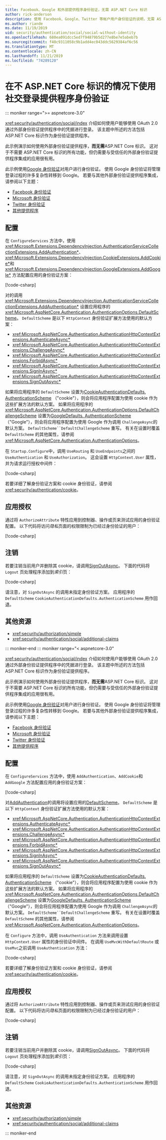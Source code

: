 ```yaml
---
title: Facebook、Google 和外部提供程序身份验证，无需 ASP.NET Core 标识
author: rick-anderson
description: 使用 Facebook、Google、Twitter 等帐户用户身份验证的说明，无需 ASP.NET Core 标识。
ms.author: riande
ms.date: 11/19/2019
uid: security/authentication/social/social-without-identity
ms.openlocfilehash: 680ea091dcc5ed7f94879b5d277e8be7e5abeb7b
ms.sourcegitcommit: f40c9311058c9b1add4ec043ddc5629384af6c56
ms.translationtype: MT
ms.contentlocale: zh-CN
ms.lasthandoff: 11/21/2019
ms.locfileid: "74289120"
---
```

# <a name="use-social-sign-in-provider-authentication-without-aspnet-core-identity"></a>在不 ASP.NET Core 标识的情况下使用社交登录提供程序身份验证

::: moniker range=">= aspnetcore-3.0"

<xref:security/authentication/social/index> 介绍如何使用户能够使用 OAuth 2.0 通过外部身份验证提供程序中的凭据进行登录。 该主题中所述的方法包括 ASP.NET Core 标识作为身份验证提供程序。

此示例演示如何使用外部身份验证提供程序，**而无需**ASP.NET Core 标识。 这对于不需要 ASP.NET Core 标识的所有功能，但仍需要与受信任的外部身份验证提供程序集成的应用很有用。

此示例使用[Google 身份验证](xref:security/authentication/google-logins)对用户进行身份验证。 使用 Google 身份验证将管理登录过程的许多复杂性转移到 Google。 若要与其他外部身份验证提供程序集成，请参阅以下主题：

* [Facebook 身份验证](xref:security/authentication/facebook-logins)
* [Microsoft 身份验证](xref:security/authentication/microsoft-logins)
* [Twitter 身份验证](xref:security/authentication/twitter-logins)
* [其他提供程序](xref:security/authentication/otherlogins)

## <a name="configuration"></a>配置

在 `ConfigureServices` 方法中，使用 <xref:Microsoft.Extensions.DependencyInjection.AuthenticationServiceCollectionExtensions.AddAuthentication*>、<xref:Microsoft.Extensions.DependencyInjection.CookieExtensions.AddCookie*>和 <xref:Microsoft.Extensions.DependencyInjection.GoogleExtensions.AddGoogle*> 方法配置应用的身份验证方案：

[!code-csharp[](social-without-identity/samples_snapshot/3.x/Startup.cs?name=snippet1)]

对的调用 <xref:Microsoft.Extensions.DependencyInjection.AuthenticationServiceCollectionExtensions.AddAuthentication*> 设置应用程序的 <xref:Microsoft.AspNetCore.Authentication.AuthenticationOptions.DefaultScheme>。 `DefaultScheme` 是以下 `HttpContext` 身份验证扩展方法使用的默认方案：

* <xref:Microsoft.AspNetCore.Authentication.AuthenticationHttpContextExtensions.AuthenticateAsync*>
* <xref:Microsoft.AspNetCore.Authentication.AuthenticationHttpContextExtensions.ChallengeAsync*>
* <xref:Microsoft.AspNetCore.Authentication.AuthenticationHttpContextExtensions.ForbidAsync*>
* <xref:Microsoft.AspNetCore.Authentication.AuthenticationHttpContextExtensions.SignInAsync*>
* <xref:Microsoft.AspNetCore.Authentication.AuthenticationHttpContextExtensions.SignOutAsync*>

如果将应用程序的 `DefaultScheme` 设置为[CookieAuthenticationDefaults. AuthenticationScheme](xref:Microsoft.AspNetCore.Authentication.Cookies.CookieAuthenticationDefaults.AuthenticationScheme) （"cookie"），则会将应用程序配置为使用 cookie 作为这些扩展方法的默认方案。 如果将应用程序的 <xref:Microsoft.AspNetCore.Authentication.AuthenticationOptions.DefaultChallengeScheme> 设置为[GoogleDefaults. AuthenticationScheme](xref:Microsoft.AspNetCore.Authentication.Google.GoogleDefaults.AuthenticationScheme) （"Google"），则会将应用程序配置为使用 Google 作为调用 `ChallengeAsync`的默认方案。 `DefaultScheme``DefaultChallengeScheme` 重写。 有关在设置时覆盖 `DefaultScheme` 的其他属性，请参阅 <xref:Microsoft.AspNetCore.Authentication.AuthenticationOptions>。

在 `Startup.Configure`中，调用 `UseRouting` 和 `UseEndpoints`之间的 `UseAuthentication` 和 `UseAuthorization`。 这会设置 `HttpContext.User` 属性，并为请求运行授权中间件：

[!code-csharp[](social-without-identity/samples_snapshot/3.x/Startup.cs?name=snippet2&highlight=3-4)]

若要详细了解身份验证方案和 cookie 身份验证，请参阅 <xref:security/authentication/cookie>。

## <a name="apply-authorization"></a>应用授权

通过将 `AuthorizeAttribute` 特性应用到控制器、操作或页来测试应用的身份验证配置。 以下代码将访问*隐私*页面的权限限制为已经过身份验证的用户：

[!code-csharp[](social-without-identity/samples_snapshot/3.x/Pages/Privacy.cshtml.cs?name=snippet&highlight=1)]

## <a name="sign-out"></a>注销

若要注销当前用户并删除其 cookie，请调用[SignOutAsync](xref:Microsoft.AspNetCore.Authentication.AuthenticationHttpContextExtensions.SignOutAsync*)。 下面的代码将 `Logout` 页处理程序添加到*索引*页：

[!code-csharp[](social-without-identity/samples_snapshot/3.x/Pages/Index.cshtml.cs?name=snippet&highlight=3-7)]

请注意，对 `SignOutAsync` 的调用未指定身份验证方案。 应用程序的 `DefaultScheme` `CookieAuthenticationDefaults.AuthenticationScheme` 用作回退。

## <a name="additional-resources"></a>其他资源

* <xref:security/authorization/simple>
* <xref:security/authentication/social/additional-claims>

::: moniker-end
::: moniker range="< aspnetcore-3.0"

<xref:security/authentication/social/index> 介绍如何使用户能够使用 OAuth 2.0 通过外部身份验证提供程序中的凭据进行登录。 该主题中所述的方法包括 ASP.NET Core 标识作为身份验证提供程序。

此示例演示如何使用外部身份验证提供程序，**而无需**ASP.NET Core 标识。 这对于不需要 ASP.NET Core 标识的所有功能，但仍需要与受信任的外部身份验证提供程序集成的应用很有用。

此示例使用[Google 身份验证](xref:security/authentication/google-logins)对用户进行身份验证。 使用 Google 身份验证将管理登录过程的许多复杂性转移到 Google。 若要与其他外部身份验证提供程序集成，请参阅以下主题：

* [Facebook 身份验证](xref:security/authentication/facebook-logins)
* [Microsoft 身份验证](xref:security/authentication/microsoft-logins)
* [Twitter 身份验证](xref:security/authentication/twitter-logins)
* [其他提供程序](xref:security/authentication/otherlogins)

## <a name="configuration"></a>配置

在 `ConfigureServices` 方法中，使用 `AddAuthentication`、`AddCookie`和 `AddGoogle` 方法配置应用的身份验证方案：

[!code-csharp[](social-without-identity/samples_snapshot/2.x/Startup.cs?name=snippet1)]

对[AddAuthentication](/dotnet/api/microsoft.extensions.dependencyinjection.authenticationservicecollectionextensions.addauthentication#Microsoft_Extensions_DependencyInjection_AuthenticationServiceCollectionExtensions_AddAuthentication_Microsoft_Extensions_DependencyInjection_IServiceCollection_System_Action_Microsoft_AspNetCore_Authentication_AuthenticationOptions__)的调用将设置应用的[DefaultScheme](xref:Microsoft.AspNetCore.Authentication.AuthenticationOptions.DefaultScheme)。 `DefaultScheme` 是以下 `HttpContext` 身份验证扩展方法使用的默认方案：

* <xref:Microsoft.AspNetCore.Authentication.AuthenticationHttpContextExtensions.AuthenticateAsync*>
* <xref:Microsoft.AspNetCore.Authentication.AuthenticationHttpContextExtensions.ChallengeAsync*>
* <xref:Microsoft.AspNetCore.Authentication.AuthenticationHttpContextExtensions.ForbidAsync*>
* <xref:Microsoft.AspNetCore.Authentication.AuthenticationHttpContextExtensions.SignInAsync*>
* <xref:Microsoft.AspNetCore.Authentication.AuthenticationHttpContextExtensions.SignOutAsync*>

如果将应用程序的 `DefaultScheme` 设置为[CookieAuthenticationDefaults. AuthenticationScheme](xref:Microsoft.AspNetCore.Authentication.Cookies.CookieAuthenticationDefaults.AuthenticationScheme) （"cookie"），则会将应用程序配置为使用 cookie 作为这些扩展方法的默认方案。 如果将应用程序的 <xref:Microsoft.AspNetCore.Authentication.AuthenticationOptions.DefaultChallengeScheme> 设置为[GoogleDefaults. AuthenticationScheme](xref:Microsoft.AspNetCore.Authentication.Google.GoogleDefaults.AuthenticationScheme) （"Google"），则会将应用程序配置为使用 Google 作为调用 `ChallengeAsync`的默认方案。 `DefaultScheme``DefaultChallengeScheme` 重写。 有关在设置时覆盖 `DefaultScheme` 的其他属性，请参阅 <xref:Microsoft.AspNetCore.Authentication.AuthenticationOptions>。

在 `Configure` 方法中，调用 `UseAuthentication` 方法来调用设置 `HttpContext.User` 属性的身份验证中间件。 在调用 `UseMvcWithDefaultRoute` 或 `UseMvc`之前调用 `UseAuthentication` 方法：

[!code-csharp[](social-without-identity/samples_snapshot/2.x/Startup.cs?name=snippet2)]

若要详细了解身份验证方案和 cookie 身份验证，请参阅 <xref:security/authentication/cookie>。

## <a name="apply-authorization"></a>应用授权

通过将 `AuthorizeAttribute` 特性应用到控制器、操作或页来测试应用的身份验证配置。 以下代码将访问*隐私*页面的权限限制为已经过身份验证的用户：

[!code-csharp[](social-without-identity/samples_snapshot/2.x/Pages/Privacy.cshtml.cs?name=snippet&highlight=1)]

## <a name="sign-out"></a>注销

若要注销当前用户并删除其 cookie，请调用[SignOutAsync](xref:Microsoft.AspNetCore.Authentication.AuthenticationHttpContextExtensions.SignOutAsync*)。 下面的代码将 `Logout` 页处理程序添加到*索引*页：

[!code-csharp[](social-without-identity/samples_snapshot/2.x/Pages/Index.cshtml.cs?name=snippet&highlight=3-7)]

请注意，对 `SignOutAsync` 的调用未指定身份验证方案。 应用程序的 `DefaultScheme` `CookieAuthenticationDefaults.AuthenticationScheme` 用作回退。

## <a name="additional-resources"></a>其他资源

* <xref:security/authorization/simple>
* <xref:security/authentication/social/additional-claims>

::: moniker-end
